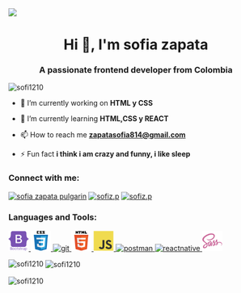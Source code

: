 <img src="https://c.tenor.com/eP9SLb7wRnQAAAAi/kitty-kitty-cats.gif" width="50%" style="display: flex;justify-content: center;">



<h1 align="center">Hi 👋, I'm sofia zapata</h1>
<h3 align="center">A passionate frontend developer from Colombia</h3>

<p align="left"> <img src="https://komarev.com/ghpvc/?username=sofi1210&label=Profile%20views&color=0e75b6&style=flat" alt="sofi1210" /> </p>

- 🔭 I’m currently working on **HTML y CSS**

- 🌱 I’m currently learning **HTML,CSS y REACT**

- 📫 How to reach me **zapatasofia814@gmail.com**

- ⚡ Fun fact **i think i am crazy and funny, i like sleep**

<h3 align="left">Connect with me:</h3>
<p align="left">
<a href="https://fb.com/sofia zapata pulgarin" target="blank"><img align="center" src="https://raw.githubusercontent.com/rahuldkjain/github-profile-readme-generator/master/src/images/icons/Social/facebook.svg" alt="sofia zapata pulgarin" height="30" width="40" /></a>
<a href="https://instagram.com/sofiz.p" target="blank"><img align="center" src="https://raw.githubusercontent.com/rahuldkjain/github-profile-readme-generator/master/src/images/icons/Social/instagram.svg" alt="sofiz.p" height="30" width="40" /></a>
<a href="https://discord.gg/sofiz.p" target="blank"><img align="center" src="https://raw.githubusercontent.com/rahuldkjain/github-profile-readme-generator/master/src/images/icons/Social/discord.svg" alt="sofiz.p" height="30" width="40" /></a>
</p>

<h3 align="left">Languages and Tools:</h3>
<p align="left"> <a href="https://getbootstrap.com" target="_blank" rel="noreferrer"> <img src="https://raw.githubusercontent.com/devicons/devicon/master/icons/bootstrap/bootstrap-plain-wordmark.svg" alt="bootstrap" width="40" height="40"/> </a> <a href="https://www.w3schools.com/css/" target="_blank" rel="noreferrer"> <img src="https://raw.githubusercontent.com/devicons/devicon/master/icons/css3/css3-original-wordmark.svg" alt="css3" width="40" height="40"/> </a> <a href="https://git-scm.com/" target="_blank" rel="noreferrer"> <img src="https://www.vectorlogo.zone/logos/git-scm/git-scm-icon.svg" alt="git" width="40" height="40"/> </a> <a href="https://www.w3.org/html/" target="_blank" rel="noreferrer"> <img src="https://raw.githubusercontent.com/devicons/devicon/master/icons/html5/html5-original-wordmark.svg" alt="html5" width="40" height="40"/> </a> <a href="https://developer.mozilla.org/en-US/docs/Web/JavaScript" target="_blank" rel="noreferrer"> <img src="https://raw.githubusercontent.com/devicons/devicon/master/icons/javascript/javascript-original.svg" alt="javascript" width="40" height="40"/> </a> <a href="https://postman.com" target="_blank" rel="noreferrer"> <img src="https://www.vectorlogo.zone/logos/getpostman/getpostman-icon.svg" alt="postman" width="40" height="40"/> </a> <a href="https://reactnative.dev/" target="_blank" rel="noreferrer"> <img src="https://reactnative.dev/img/header_logo.svg" alt="reactnative" width="40" height="40"/> </a> <a href="https://sass-lang.com" target="_blank" rel="noreferrer"> <img src="https://raw.githubusercontent.com/devicons/devicon/master/icons/sass/sass-original.svg" alt="sass" width="40" height="40"/> </a> </p>

<p><img align="left" src="https://github-readme-stats.vercel.app/api/top-langs?username=sofi1210&show_icons=true&locale=en&layout=compact" alt="sofi1210" /></p>

<p>&nbsp;<img align="center" src="https://github-readme-stats.vercel.app/api?username=sofi1210&show_icons=true&locale=en" alt="sofi1210" /></p>

<p><img align="center" src="https://github-readme-streak-stats.herokuapp.com/?user=sofi1210&" alt="sofi1210" /></p>

